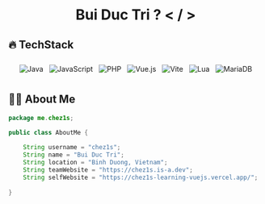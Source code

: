 


<h1 align="center">
  <b> Bui Duc Tri ? < / > </b>
</h1>

## 🔥 <strong>TechStack</strong>

<div align="center">
  <div style="display: flex; flex-wrap: wrap; justify-content: center; gap: 12px; padding: 10px;">
    <img src="https://img.shields.io/badge/Java-bd4234?style=for-the-badge&logo=openjdk&logoColor=bd4234&labelColor=282828" alt="Java"/>
    <img src="https://img.shields.io/badge/Javascript-yellow?style=for-the-badge&logo=javascript&logoColor=yellow&labelColor=282828" alt="JavaScript"/>
    <img src="https://img.shields.io/badge/PHP-4F5D95?style=for-the-badge&logo=php&logoColor=white&labelColor=282828" alt="PHP"/>
    <img src="https://img.shields.io/badge/Vue.js-42b883?style=for-the-badge&logo=vue.js&logoColor=white&labelColor=282828" alt="Vue.js"/>
    <img src="https://img.shields.io/badge/Vite-646CFF?style=for-the-badge&logo=vite&logoColor=white&labelColor=282828" alt="Vite"/>
    <img src="https://img.shields.io/badge/Lua-00007f?style=for-the-badge&logo=lua&logoColor=white&labelColor=282828" alt="Lua"/>
    <img src="https://img.shields.io/badge/MariaDB-c0765a?style=for-the-badge&logo=mariadb&logoColor=white&labelColor=282828" alt="MariaDB"/>
  </div>
</div>


## 👨‍💻 **About Me**
```java
package me.chez1s;

public class AboutMe {
    
    String username = "chez1s";
    String name = "Bui Duc Tri";
    String location = "Binh Duong, Vietnam";
    String teamWebsite = "https://chez1s.is-a.dev";
    String selfWebsite = "https://chez1s-learning-vuejs.vercel.app/";
    
}
```

